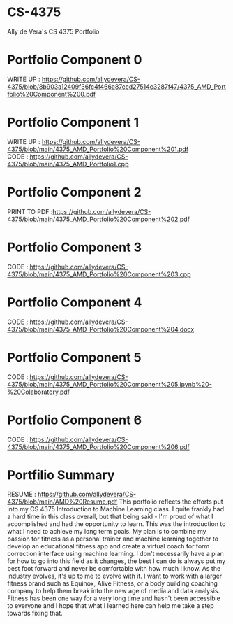 # CS-4375
Ally de Vera's CS 4375 Portfolio

# Portfolio Component 0
WRITE UP : https://github.com/allydevera/CS-4375/blob/8b903a12409f36fc4f466a87ccd27514c3287f47/4375_AMD_Portfolio%20Component%200.pdf

# Portfolio Component 1
WRITE UP : https://github.com/allydevera/CS-4375/blob/main/4375_AMD_Portfolio%20Component%201.pdf        
CODE : https://github.com/allydevera/CS-4375/blob/main/4375_AMD_Portfolio1.cpp

# Portfolio Component 2
PRINT TO PDF :https://github.com/allydevera/CS-4375/blob/main/4375_AMD_Portfolio%20Component%202.pdf

# Portfolio Component 3
CODE : https://github.com/allydevera/CS-4375/blob/main/4375_AMD_Portfolio%20Component%203.cpp

# Portfolio Component 4
CODE : https://github.com/allydevera/CS-4375/blob/main/4375_AMD_Portfolio%20Component%204.docx

# Portfolio Component 5
CODE : https://github.com/allydevera/CS-4375/blob/main/4375_AMD_Portfolio%20Component%205.ipynb%20-%20Colaboratory.pdf

# Portfolio Component 6
CODE : https://github.com/allydevera/CS-4375/blob/main/4375_AMD_Portfolio%20Component%206.pdf

# Portfilio Summary
RESUME : https://github.com/allydevera/CS-4375/blob/main/AMD%20Resume.pdf
This portfolio reflects the efforts put into my CS 4375 Introduction to Machine Learning class. I quite frankly had a hard time in this class overall, but that being said - I'm proud of what I accomplished and had the opportunity to learn. This was the introduction to what I need to achieve my long term goals. My plan is to combine my passion for fitness as a personal trainer and machine learning together to develop an educational fitness app and create a virtual coach for form correction interface using machine learning. I don't necessarily have a plan for how to go into this field as it changes, the best I can do is always put my best foot forward and never be comfortable with how much I know. As the industry evolves, it's up to me to evolve with it. I want to work with a larger fitness brand such as Equinox, Alive Fitness, or a body building coaching company to help them break into the new age of media and data analysis. Fitness has been one way for a very long time and hasn't been accessible to everyone and I hope that what I learned here can help me take a step towards fixing that.
